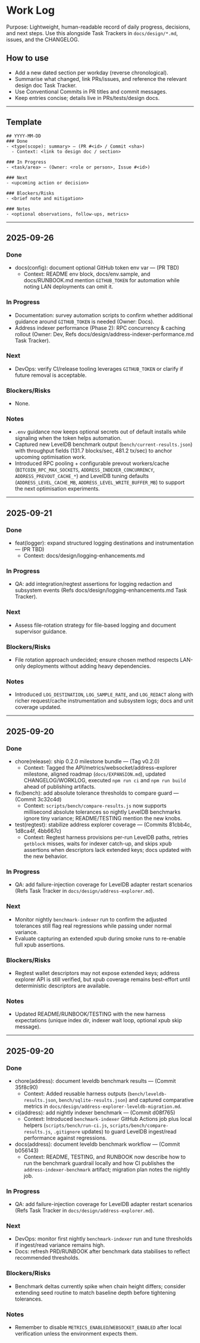 # Work Log

Purpose: Lightweight, human-readable record of daily progress, decisions, and next steps. Use this alongside Task Trackers in `docs/design/*.md`, issues, and the CHANGELOG.

## How to use
- Add a new dated section per workday (reverse chronological).
- Summarise what changed, link PRs/issues, and reference the relevant design doc Task Tracker.
- Use Conventional Commits in PR titles and commit messages.
- Keep entries concise; details live in PRs/tests/design docs.

---

## Template
```
## YYYY-MM-DD
### Done
- <type(scope): summary> — (PR #<id> / Commit <sha>)
  - Context: <link to design doc / section>

### In Progress
- <task/area> — (Owner: <role or person>, Issue #<id>)

### Next
- <upcoming action or decision>

### Blockers/Risks
- <brief note and mitigation>

### Notes
- <optional observations, follow-ups, metrics>
```

---

## 2025-09-26
### Done
- docs(config): document optional GitHub token env var — (PR TBD)
  - Context: README env block, docs/env.sample, and docs/RUNBOOK.md mention `GITHUB_TOKEN` for automation while noting LAN deployments can omit it.

### In Progress
- Documentation: survey automation scripts to confirm whether additional guidance around `GITHUB_TOKEN` is needed (Owner: Docs).
- Address indexer performance (Phase 2): RPC concurrency & caching rollout (Owner: Dev, Refs docs/design/address-indexer-performance.md Task Tracker).

### Next
- DevOps: verify CI/release tooling leverages `GITHUB_TOKEN` or clarify if future removal is acceptable.

### Blockers/Risks
- None.

### Notes
- `.env` guidance now keeps optional secrets out of default installs while signaling when the token helps automation.
- Captured new LevelDB benchmark output (`bench/current-results.json`) with throughput fields (131.7 blocks/sec, 481.2 tx/sec) to anchor upcoming optimisation work.
- Introduced RPC pooling + configurable prevout workers/cache (`BITCOIN_RPC_MAX_SOCKETS`, `ADDRESS_INDEXER_CONCURRENCY`, `ADDRESS_PREVOUT_CACHE_*`) and LevelDB tuning defaults (`ADDRESS_LEVEL_CACHE_MB`, `ADDRESS_LEVEL_WRITE_BUFFER_MB`) to support the next optimisation experiments.

---

## 2025-09-21
### Done
- feat(logger): expand structured logging destinations and instrumentation — (PR TBD)
  - Context: docs/design/logging-enhancements.md

### In Progress
- QA: add integration/regtest assertions for logging redaction and subsystem events (Refs docs/design/logging-enhancements.md Task Tracker).

### Next
- Assess file-rotation strategy for file-based logging and document supervisor guidance.

### Blockers/Risks
- File rotation approach undecided; ensure chosen method respects LAN-only deployments without adding heavy dependencies.

### Notes
- Introduced `LOG_DESTINATION`, `LOG_SAMPLE_RATE`, and `LOG_REDACT` along with richer request/cache instrumentation and subsystem logs; docs and unit coverage updated.

---

## 2025-09-20
### Done
- chore(release): ship 0.2.0 milestone bundle — (Tag v0.2.0)
  - Context: Tagged the API/metrics/websocket/address-explorer milestone, aligned roadmap (`docs/EXPANSION.md`), updated CHANGELOG/WORKLOG, executed `npm run ci` and `npm run build` ahead of publishing artifacts.
- fix(bench): add absolute tolerance thresholds to compare guard — (Commit 3c32c4d)
  - Context: `scripts/bench/compare-results.js` now supports millisecond absolute tolerances so nightly LevelDB benchmarks ignore tiny variance; README/TESTING mention the new knobs.
- test(regtest): stabilize address explorer coverage — (Commits 81cbb4c, 1d8ca4f, 4bb667c)
  - Context: Regtest harness provisions per-run LevelDB paths, retries `getblock` misses, waits for indexer catch-up, and skips xpub assertions when descriptors lack extended keys; docs updated with the new behavior.

### In Progress
- QA: add failure-injection coverage for LevelDB adapter restart scenarios (Refs Task Tracker in `docs/design/address-explorer.md`).

### Next
- Monitor nightly `benchmark-indexer` run to confirm the adjusted tolerances still flag real regressions while passing under normal variance.
- Evaluate capturing an extended xpub during smoke runs to re-enable full xpub assertions.

### Blockers/Risks
- Regtest wallet descriptors may not expose extended keys; address explorer API is still verified, but xpub coverage remains best-effort until deterministic descriptors are available.

### Notes
- Updated README/RUNBOOK/TESTING with the new harness expectations (unique index dir, indexer wait loop, optional xpub skip message).

---

## 2025-09-20
### Done
- chore(address): document leveldb benchmark results — (Commit 35f8c90)
  - Context: Added reusable harness outputs (`bench/leveldb-results.json`, `bench/sqlite-results.json`) and captured comparative metrics in `docs/design/address-explorer-leveldb-migration.md`.
- ci(address): add nightly indexer benchmark — (Commit d08f765)
  - Context: Introduced `benchmark-indexer` GitHub Actions job plus local helpers (`scripts/bench/run-ci.js`, `scripts/bench/compare-results.js`, `.gitignore` updates) to guard LevelDB ingest/read performance against regressions.
- docs(address): document leveldb benchmark workflow — (Commit b056143)
  - Context: README, TESTING, and RUNBOOK now describe how to run the benchmark guardrail locally and how CI publishes the `address-indexer-benchmark` artifact; migration plan notes the nightly job.

### In Progress
- QA: add failure-injection coverage for LevelDB adapter restart scenarios (Refs Task Tracker in `docs/design/address-explorer.md`).

### Next
- DevOps: monitor first nightly `benchmark-indexer` run and tune thresholds if ingest/read variance remains high.
- Docs: refresh PRD/RUNBOOK after benchmark data stabilises to reflect recommended thresholds.

### Blockers/Risks
- Benchmark deltas currently spike when chain height differs; consider extending seed routine to match baseline depth before tightening tolerances.

### Notes
- Remember to disable `METRICS_ENABLED`/`WEBSOCKET_ENABLED` after local verification unless the environment expects them.
